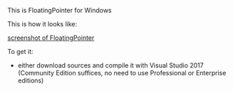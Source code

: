 This is FloatingPointer for Windows

This is how it looks like:

[screenshot of FloatingPointer](https://raw.githubusercontent.com/je-r/FloatingPointer/master/screenshot.png)

To get it:

- either download sources and compile it with Visual Studio 2017 (Community Edition suffices, no need to use Professional or Enterprise editions)

